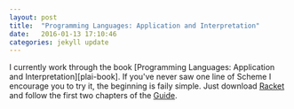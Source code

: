 ```yaml
---
layout: post
title:  "Programming Languages: Application and Interpretation"
date:   2016-01-13 17:10:46
categories: jekyll update
---
```

I currently work through the book [Programming Languages: Application and Interpretation][plai-book]. If you've
never saw one line of Scheme I encourage you to try it, the beginning is faily simple. Just download
[Racket][racket] and follow the first two chapters of the [Guide][racket-guide]. 


[play-book]:    http://cs.brown.edu/courses/cs173/2012/book/index.html
[racket]:       http://racket-lang.org
[racket-guide]: https://docs.racket-lang.org/guide/
